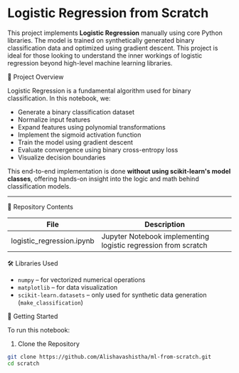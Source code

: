 # Logistic Regression from Scratch

This project implements **Logistic Regression** manually using core Python libraries. The model is trained on synthetically generated binary classification data and optimized using gradient descent. This project is ideal for those looking to understand the inner workings of logistic regression beyond high-level machine learning libraries.

 📌 Project Overview

Logistic Regression is a fundamental algorithm used for binary classification. In this notebook, we:
- Generate a binary classification dataset
- Normalize input features
- Expand features using polynomial transformations
- Implement the sigmoid activation function
- Train the model using gradient descent
- Evaluate convergence using binary cross-entropy loss
- Visualize decision boundaries

This end-to-end implementation is done **without using scikit-learn's model classes**, offering hands-on insight into the logic and math behind classification models.

---

📁 Repository Contents

| File                          | Description                                                 |
|-------------------------------|-------------------------------------------------------------|
| logistic_regression.ipynb  | Jupyter Notebook implementing logistic regression from scratch |


🛠️ Libraries Used

- `numpy` – for vectorized numerical operations  
- `matplotlib` – for data visualization  
- `scikit-learn.datasets` – only used for synthetic data generation (`make_classification`)

🚀 Getting Started

To run this notebook:

 1. Clone the Repository
```bash
git clone https://github.com/Alishavashistha/ml-from-scratch.git
cd scratch
